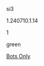 si3

1.240710.1.14

1

green

[Bots Only](https://www.lakeshorelearning.com/assets/html/do_not_visit.html)
